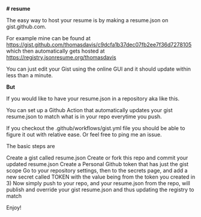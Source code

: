 **# resume**

The easy way to host your resume is by making a resume.json on gist.github.com.

For example mine can be found at https://gist.github.com/thomasdavis/c9dcfa1b37dec07fb2ee7f36d7278105 which then automatically gets hosted at https://registry.jsonresume.org/thomasdavis

You can just edit your Gist using the online GUI and it should update within less than a minute.

**But**

If you would like to have your resume.json in a repository aka like this.

You can set up a Github Action that automatically updates your gist resume.json to match what is in your repo everytime you push.

If you checkout the .github/workflows/gist.yml file you should be able to figure it out with relative ease. Or feel free to ping me an issue.

The basic steps are

Create a gist called resume.json
Create or fork this repo and commit your updated resume.json
Create a Personal Github token that has just the gist scope
Go to your repository settings, then to the secrets page, and add a new secret called TOKEN with the value being from the token you created in 3)
Now simply push to your repo, and your resume.json from the repo, will publish and override your gist resume.json and thus updating the registry to match

Enjoy!
